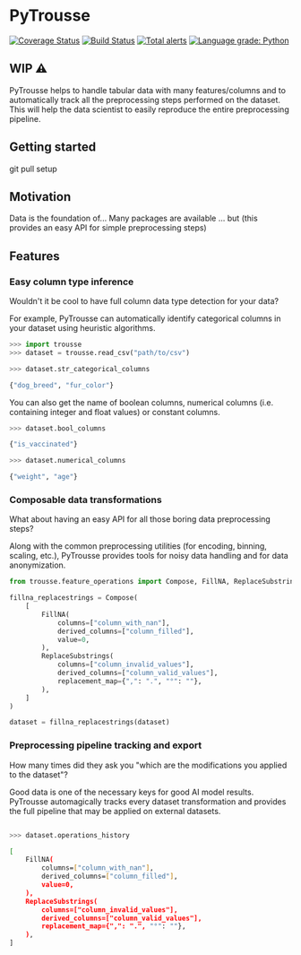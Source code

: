 # PyTrousse

[![Coverage Status](https://coveralls.io/repos/github/HK3-Lab-Team/pytrousse/badge.svg?branch=coveralls)](https://coveralls.io/github/HK3-Lab-Team/pytrousse?branch=master)
[![Build Status](https://travis-ci.com/HK3-Lab-Team/pytrousse.svg?branch=master)](https://travis-ci.com/HK3-Lab-Team/pytrousse)
[![Total alerts](https://img.shields.io/lgtm/alerts/g/HK3-Lab-Team/pytrousse.svg?logo=lgtm&logoWidth=18)](https://lgtm.com/projects/g/HK3-Lab-Team/pytrousse/alerts/)
[![Language grade: Python](https://img.shields.io/lgtm/grade/python/g/HK3-Lab-Team/pytrousse.svg?logo=lgtm&logoWidth=18)](https://lgtm.com/projects/g/HK3-Lab-Team/pytrousse/context:python)

## WIP ⚠️

PyTrousse helps to handle tabular data with many features/columns and to automatically track all the preprocessing steps performed on the dataset.
This will help the data scientist to easily reproduce the entire preprocessing pipeline.

## Getting started
git pull
setup

## Motivation
Data is the foundation of...
Many packages are available ... but (this provides an easy API for simple preprocessing steps)

## Features

### Easy column type inference
Wouldn't it be cool to have full column data type detection for your data?

For example, PyTrousse can automatically identify categorical columns in your dataset using heuristic algorithms.

```python
>>> import trousse
>>> dataset = trousse.read_csv("path/to/csv")

>>> dataset.str_categorical_columns
```
```bash
{"dog_breed", "fur_color"}
```
You can also get the name of boolean columns, numerical columns (i.e. containing integer and float values) or constant columns.
```python
>>> dataset.bool_columns
```
```bash
{"is_vaccinated"}
```
```python
>>> dataset.numerical_columns
```
```bash
{"weight", "age"}
```

### Composable data transformations
What about having an easy API for all those boring data preprocessing steps?

Along with the common preprocessing utilities (for encoding, binning, scaling, etc.), PyTrousse provides tools for noisy data handling and for data anonymization.

```python
from trousse.feature_operations import Compose, FillNA, ReplaceSubstrings

fillna_replacestrings = Compose(
    [
        FillNA(
            columns=["column_with_nan"],
            derived_columns=["column_filled"],
            value=0,
        ),
        ReplaceSubstrings(
            columns=["column_invalid_values"],
            derived_columns=["column_valid_values"],
            replacement_map={",": ".", "°": ""},
        ),
    ]
)

dataset = fillna_replacestrings(dataset)
```

### Preprocessing pipeline tracking and export
How many times did they ask you "which are the modifications you applied to the dataset"?

Good data is one of the necessary keys for good AI model results.
PyTrousse automagically tracks every dataset transformation and provides the full pipeline that may be applied on external datasets.

```python

>>> dataset.operations_history
```
```bash
[
    FillNA(
        columns=["column_with_nan"],
        derived_columns=["column_filled"],
        value=0,
    ),
    ReplaceSubstrings(
        columns=["column_invalid_values"],
        derived_columns=["column_valid_values"],
        replacement_map={",": ".", "°": ""},
    ),
]
```
